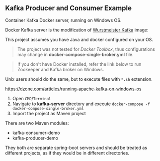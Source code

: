 ## **Kafka Producer and Consumer Example**

Container Kafka Docker server, running on Windows OS. 

Docker Kafka server is the modification of [Wurstmeister Kafka](https://hub.docker.com/r/wurstmeister/kafka/) image: 


This project assumes you have Java and docker configured on your OS.

>The project was not tested for _Docker Toolbox_, thus configurations may change in **docker-compose-single-broker.yml** file.

> If you don't have Docker installed, refer the link below to run Zookeeper and Kafka broker on Windows.

Unix users should do the same, but to execute files with `*.sh` extension.

https://dzone.com/articles/running-apache-kafka-on-windows-os



1. Open `CMD`/`Terminal`
2. Navigate to **kafka-server** directory and execute `docker-compose -f docker-compose-single-broker.yml`
3. Import the project as Maven project


There are two Maven modules:
 * kafka-consumer-demo 
 * kafka-producer-demo
 
 They both are separate spring-boot servers and should be treated as different projects, as if they would be in different directories.